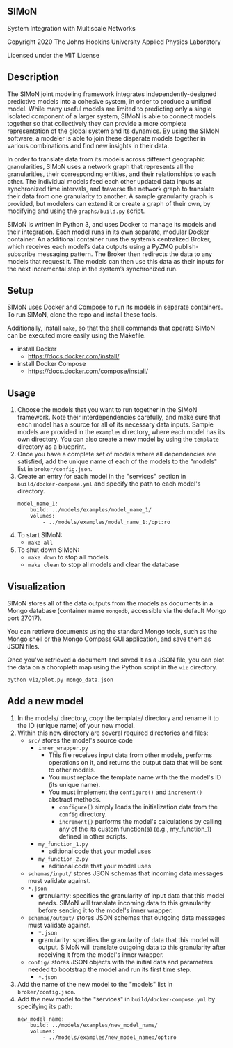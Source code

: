 ## SIMoN
System Integration with Multiscale Networks

Copyright 2020 The Johns Hopkins University Applied Physics Laboratory

Licensed under the MIT License

## Description
The SIMoN joint modeling framework integrates independently-designed predictive models into a cohesive system, in order to produce a unified model. While many useful models are limited to predicting only a single isolated component of a larger system, SIMoN is able to connect models together so that collectively they can provide a more complete representation of the global system and its dynamics.  By using the SIMoN software, a modeler is able to join these disparate models together in various combinations and find new insights in their data.

In order to translate data from its models across different geographic granularities, SIMoN uses a network graph that represents all the granularities, their corresponding entities, and their relationships to each other. The individual models feed each other updated data inputs at synchronized time intervals, and traverse the network graph to translate their data from one granularity to another. A sample granularity graph is provided, but modelers can extend it or create a graph of their own, by modifying and using the `graphs/build.py` script.

SIMoN is written in Python 3, and uses Docker to manage its models and their integration. Each model runs in its own separate, modular Docker container. An additional container runs the system’s centralized Broker, which receives each model’s data outputs using a PyZMQ publish-subscribe messaging pattern. The Broker then redirects the data to any models that request it. The models can then use this data as their inputs for the next incremental step in the system’s synchronized run.

## Setup
SIMoN uses Docker and Compose to run its models in separate containers. To run SIMoN, clone the repo and install these tools.

Additionally, install `make`, so that the shell commands that operate SIMoN can be executed more easily using the Makefile.

* install Docker
	* https://docs.docker.com/install/
* install Docker Compose
	* https://docs.docker.com/compose/install/

## Usage
1.  Choose the models that you want to run together in the SIMoN framework. Note their interdependencies carefully, and make sure that each model has a source for all of its necessary data inputs. Sample models are provided in the `examples` directory, where each model has its own directory. You can also create a new model by using the `template` directory as a blueprint.
2.  Once you have a complete set of models where all dependencies are satisfied, add the unique name of each of the models to the "models" list in `broker/config.json`.
3.  Create an entry for each model in the "services" section in `build/docker-compose.yml` and specify the path to each model's directory.
    ```
    model_name_1:
        build: ../models/examples/model_name_1/
        volumes:
            - ../models/examples/model_name_1:/opt:ro
4.  To start SIMoN:
	* `make all`
5.  To shut down SIMoN:
	* `make down` to stop all models
	* `make clean` to stop all models and clear the database

## Visualization
SIMoN stores all of the data outputs from the models as documents in a Mongo database (container name `mongodb`, accessible via the default Mongo port 27017).

You can retrieve documents using the standard Mongo tools, such as the Mongo shell or the Mongo Compass GUI application, and save them as JSON files.

Once you've retrieved a document and saved it as a JSON file, you can plot the data on a choropleth map using the Python script in the `viz` directory.
```
python viz/plot.py mongo_data.json
```

## Add a new model
1. In the models/ directory, copy the template/ directory and rename it to the ID (unique name) of your new model.
1. Within this new directory are several required directories and files:
    * `src/` stores the model's source code
        * `inner_wrapper.py`
            * This file receives input data from other models, performs operations on it, and returns the output data that will be sent to other models.
            * You must replace the template name with the the model's ID (its unique name).
            * You must implement the `configure()` and `increment()` abstract methods.
                * `configure()` simply loads the initialization data from the `config` directory.
                * `increment()` performs the model's calculations by calling any of the its custom function(s) (e.g., my_function_1) defined in other scripts.
        * `my_function_1.py`
            * aditional code that your model uses
        * `my_function_2.py`
            * aditional code that your model uses
    * `schemas/input/` stores JSON schemas that incoming data messages must validate against.
	* `*.json`
        * granularity: specifies the granularity of input data that this model needs. SIMoN will translate incoming data to this granularity before sending it to the model's inner wrapper.
    * `schemas/output/` stores JSON schemas that outgoing data messages must validate against.
        * `*.json`
        * granularity: specifies the granularity of data that this model will output. SIMoN will translate outgoing data to this granularity after receiving it from the model's inner wrapper.
    * `config/` stores JSON objects with the initial data and parameters needed to bootstrap the model and run its first time step.
        * `*.json`
2. Add the name of the new model to the "models" list in `broker/config.json`.
3. Add the new model to the "services" in `build/docker-compose.yml` by specifying its path:
    ```
    new_model_name:
        build: ../models/examples/new_model_name/
        volumes:
            - ../models/examples/new_model_name:/opt:ro

